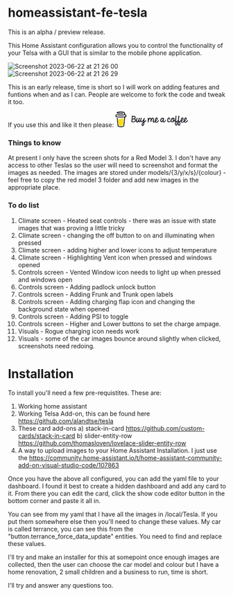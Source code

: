 # homeassistant-fe-tesla
This is an alpha / preview release.

This Home Assistant configuration allows you to control the functionality of your Telsa with a GUI that is similar to the mobile phone application.

![Screenshot 2023-06-22 at 21 26 00](https://github.com/ds2000/homeassistant-fe-tesla/assets/10222737/9494b833-b968-49e3-96a3-893a7d6ba267)
![Screenshot 2023-06-22 at 21 26 29](https://github.com/ds2000/homeassistant-fe-tesla/assets/10222737/30c267da-e6d7-49e2-beb1-6afd8dfa197c)


This is an early release, time is short so I will work on adding features and funtions when and as I can.  People are welcome to fork the code and tweak it too.

If you use this and like it then please: [<img src="/images/bmac.jpeg">](https://www.buymeacoffee.com/daveshaw301)

### Things to know
At present I only have the screen shots for a Red Model 3.  I don't have any access to other Teslas so the user will need to screenshot and format the images as needed.  The images are stored under models/{3/y/x/s}/{colour} - feel free to copy the red model 3 folder and add new images in the appropriate place.

### To do list
1) Climate screen - Heated seat controls - there was an issue with state images that was proving a little tricky 
2) Climate screen - changing the off button to on and illuminating when pressed
3) Climate screen - adding higher and lower icons to adjust temperature
4) Climate screen - Highlighting Vent icon when pressed and windows opened
5) Controls screen - Vented Window icon needs to light up when pressed and windows open
6) Controls screen - Adding padlock unlock button
7) Controls screen - Adding Frunk and Trunk open labels
8) Controls screen - Adding charging flap icon and changing the background state when opened
9) Controls screen - Adding PSI to toggle
10) Controls screen - Higher and Lower buttons to set the charge ampage.
11) Visuals - Rogue charging icon needs work
12) Visuals - some of the car images bounce around slightly when clicked, screenshots need redoing.

# Installation
To install you'll need a few pre-requistites.  These are:
1) Working home assistant
2) Working Telsa Add-on, this can be found here https://github.com/alandtse/tesla
3) These card add-ons
   a) stack-in-card https://github.com/custom-cards/stack-in-card
   b) slider-entity-row https://github.com/thomasloven/lovelace-slider-entity-row
4) A way to upload images to your Home Assistant Installation.  I just use the https://community.home-assistant.io/t/home-assistant-community-add-on-visual-studio-code/107863

Once you have the above all configured, you can add the yaml file to your dashboard.  I found it best to create a hidden dashboard and add any card to it.
From there you can edit the card, click the show code editor button in the bottom corner and paste it all in.

You can see from my yaml that I have all the images in /local/Tesla.  If you put them somewhere else then you'll need to change these values.
My car is called terrance, you can see this from the "button.terrance_force_data_update" entities.  You need to find and replace these values.

I'll try and make an installer for this at somepoint once enough images are collected, then the user can choose the car model and colour but I have a home renovation, 2 small children and a business to run, time is short.

I'll try and answer any questions too.

